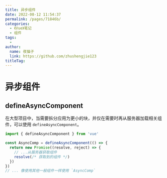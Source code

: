 ```yaml
---
title: 异步组件
date: 2022-08-12 11:54:37
permalink: /pages/71846b/
categories:
  - 《Vue》笔记
  - 组件
tags:
  - 
author: 
  name: 夜猫子
  link: https://github.com/zhushengjie123
titleTag: 
---
```

# 异步组件

## defineAsyncComponent

在大型项目中，当需要拆分应用为更小的块，并仅在需要时再从服务器加载相关组件，可以使用 `defineAsyncComponent`。

~~~js
import { defineAsyncComponent } from 'vue'

const AsyncComp = defineAsyncComponent(() => {
  return new Promise((resolve, reject) => {
    // ...从服务器获取组件
    resolve(/* 获取到的组件 */)
  })
})
// ... 像使用其他一般组件一样使用 `AsyncComp`
~~~

